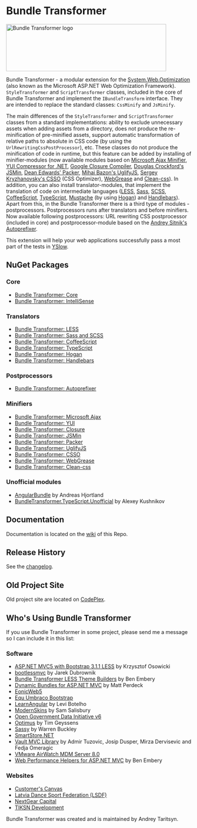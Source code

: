 Bundle Transformer
==================

<img src="https://raw.githubusercontent.com/Taritsyn/BundleTransformer/master/images/BundleTransformer_Logo.png" width="435" height="128" alt="Bundle Transformer logo" />

Bundle Transformer - a modular extension for the [System.Web.Optimization](http://aspnetoptimization.codeplex.com/) (also known as the Microsoft ASP.NET Web Optimization Framework). `StyleTransformer` and `ScriptTransformer` classes, included in the core of Bundle Transformer and implement the `IBundleTransform` interface. They are intended to replace the standard classes: `CssMinify` and `JsMinify`.

The main differences of the `StyleTransformer` and `ScriptTransformer` classes from a standard implementations: ability to exclude unnecessary assets when adding assets from a directory, does not produce the re-minification of pre-minified assets, support automatic transformation of relative paths to absolute in CSS code (by using the `UrlRewritingCssPostProcessor`), etc. These classes do not produce the minification of code in runtime, but this feature can be added by installing of minifier-modules (now available modules based on [Microsoft Ajax Minifier](http://ajaxmin.codeplex.com/), [YUI Compressor for .NET](http://github.com/PureKrome/YUICompressor.NET), [Google Closure Compiler](https://developers.google.com/closure/compiler/), [Douglas Crockford's JSMin](http://github.com/douglascrockford/JSMin), [Dean Edwards' Packer](http://dean.edwards.name/packer/), [Mihai Bazon's UglifyJS](http://github.com/mishoo/UglifyJS2), [Sergey Kryzhanovsky's CSSO](http://github.com/css/csso) (CSS Optimizer), [WebGrease](http://webgrease.codeplex.com/) and [Clean-css](http://github.com/jakubpawlowicz/clean-css)). In addition, you can also install translator-modules, that implement the translation of code on intermediate languages ([LESS](http://lesscss.org/), [Sass](http://sass-lang.com/), [SCSS](http://sass-lang.com/), [CoffeeScript](http://coffeescript.org/), [TypeScript](http://www.typescriptlang.org/), [Mustache](http://mustache.github.io/) (by using [Hogan](http://twitter.github.io/hogan.js/)) and [Handlebars](http://handlebarsjs.com/)). Apart from this, in the Bundle Transformer there is a third type of modules - postprocessors. Postprocessors runs after translators and before minifiers. Now available following postprocessors: URL rewriting CSS postprocessor (included in core) and postprocessor-module based on the [Andrey Sitnik's Autoprefixer](http://github.com/postcss/autoprefixer).

This extension will help your web applications successfully pass a most part of the tests in [YSlow](http://yslow.org/).

## NuGet Packages

### Core
 * [Bundle Transformer: Core](http://nuget.org/packages/BundleTransformer.Core)
 * [Bundle Transformer: IntelliSense](http://nuget.org/packages/BundleTransformer.ConfigurationIntelliSense)

### Translators
 * [Bundle Transformer: LESS](http://nuget.org/packages/BundleTransformer.Less)
 * [Bundle Transformer: Sass and SCSS](http://nuget.org/packages/BundleTransformer.SassAndScss)
 * [Bundle Transformer: CoffeeScript](http://nuget.org/packages/BundleTransformer.CoffeeScript)
 * [Bundle Transformer: TypeScript](http://nuget.org/packages/BundleTransformer.TypeScript)
 * [Bundle Transformer: Hogan](http://nuget.org/packages/BundleTransformer.Hogan)
 * [Bundle Transformer: Handlebars](http://nuget.org/packages/BundleTransformer.Handlebars)

### Postprocessors
 * [Bundle Transformer: Autoprefixer](http://nuget.org/packages/BundleTransformer.Autoprefixer)

### Minifiers
 * [Bundle Transformer: Microsoft Ajax](http://nuget.org/packages/BundleTransformer.MicrosoftAjax)
 * [Bundle Transformer: YUI](http://nuget.org/packages/BundleTransformer.Yui)
 * [Bundle Transformer: Closure](http://nuget.org/packages/BundleTransformer.Closure)
 * [Bundle Transformer: JSMin](http://nuget.org/packages/BundleTransformer.JsMin)
 * [Bundle Transformer: Packer](http://nuget.org/packages/BundleTransformer.Packer)
 * [Bundle Transformer: UglifyJS](http://nuget.org/packages/BundleTransformer.UglifyJs)
 * [Bundle Transformer: CSSO](http://nuget.org/packages/BundleTransformer.Csso)
 * [Bundle Transformer: WebGrease](http://nuget.org/packages/BundleTransformer.WG)
 * [Bundle Transformer: Clean-css](http://nuget.org/packages/BundleTransformer.CleanCss)

### Unofficial modules
 * [AngularBundle](http://nuget.org/packages/AngularBundle) by Andreas Hjortland
 * [BundleTransformer.TypeScript.Unofficial](http://nuget.org/packages/BundleTransformer.TypeScript.Unofficial) by Alexey Kushnikov

## Documentation
Documentation is located on the [wiki](https://github.com/Taritsyn/BundleTransformer/wiki) of this Repo.

## Release History
See the [changelog](CHANGELOG.md).

## Old Project Site
Old project site are located on [CodePlex](https://bundletransformer.codeplex.com/).

## Who's Using Bundle Transformer
If you use Bundle Transformer in some project, please send me a message so I can include it in this list:

### Software
 * [ASP.NET MVC5 with Bootstrap 3.1.1 LESS](http://visualstudiogallery.msdn.microsoft.com/5ed81082-fc81-458a-a30c-0d15b6e8386f) by Krzysztof Osowicki
 * [bootlessmvc](http://bitbucket.org/jdubrownik/bootlessmvc-seed) by Jarek Dubrownik
 * [Bundle Transformer LESS Theme Builders](http://bundletransformer-theme-builder.azurewebsites.net/) by Ben Embery
 * [Dynamic Bundles for ASP.NET MVC](http://getdynamicbundles.com/) by Matt Perdeck
 * [EonicWeb5](http://www.eonicweb.com/)
 * [Equ Umbraco Bootstrap](http://nuget.org/packages/Equ.Umbraco.Bootstrap)
 * [LearnAngular](http://github.com/LeviBotelho/LearnAngular) by Levi Botelho
 * [ModernSkins](http://github.com/samsalisbury/modern-skins) by Sam Salisbury
 * [Open Government Data Initiative v6](http://github.com/openlab/OGDI-DataLab)
 * [Optimus](http://our.umbraco.org/projects/developer-tools/optimus) by Tim Geyssens
 * [Sassy](http://our.umbraco.org/projects/backoffice-extensions/sassy) by Warren Buckley
 * [SmartStore.NET](http://www.smartstore.com)
 * [Vault MVC Library](http://nuget.org/packages/Vault.MVC.V) by Admir Tuzovic, Josip Dusper, Mirza Dervisevic and Fedja Omeragic
 * [VMware AirWatch MDM Server 8.0](http://www.air-watch.com/)
 * [Web Performance Helpers for ASP.NET MVC](http://github.com/benembery/dotnet-mvc-web-optimisation-helpers) by Ben Embery

### Websites
 * [Customer's Canvas](http://customerscanvas.com/)
 * [Latvia Dance Sport Federation (LSDF)](http://www.lsdf.lv/)
 * [NextGear Capital](https://nextgearcapital.co.uk/)
 * [TIKSN Development](http://www.tiksn.com/en-US/Home)

Bundle Transformer was created and is maintained by Andrey Taritsyn.